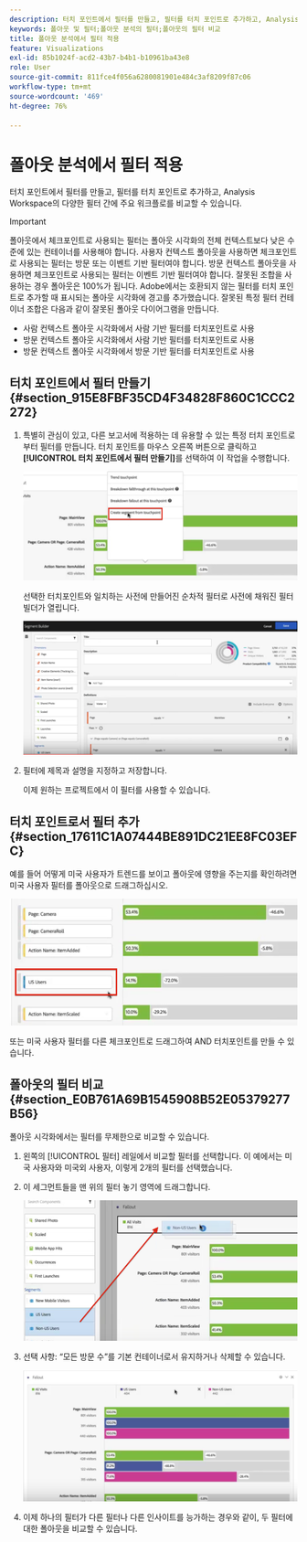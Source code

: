 ```yaml
---
description: 터치 포인트에서 필터를 만들고, 필터를 터치 포인트로 추가하고, Analysis Workspace의 다양한 필터 간에 주요 워크플로를 비교할 수 있습니다.
keywords: 폴아웃 및 필터;폴아웃 분석의 필터;폴아웃의 필터 비교
title: 폴아웃 분석에서 필터 적용
feature: Visualizations
exl-id: 85b1024f-acd2-43b7-b4b1-b10961ba43e8
role: User
source-git-commit: 811fce4f056a6280081901e484c3af8209f87c06
workflow-type: tm+mt
source-wordcount: '469'
ht-degree: 76%

---
```


# 폴아웃 분석에서 필터 적용

터치 포인트에서 필터를 만들고, 필터를 터치 포인트로 추가하고, Analysis Workspace의 다양한 필터 간에 주요 워크플로를 비교할 수 있습니다.

>[!IMPORTANT]
>
>폴아웃에서 체크포인트로 사용되는 필터는 폴아웃 시각화의 전체 컨텍스트보다 낮은 수준에 있는 컨테이너를 사용해야 합니다. 사용자 컨텍스트 폴아웃을 사용하면 체크포인트로 사용되는 필터는 방문 또는 이벤트 기반 필터여야 합니다. 방문 컨텍스트 폴아웃을 사용하면 체크포인트로 사용되는 필터는 이벤트 기반 필터여야 합니다. 잘못된 조합을 사용하는 경우 폴아웃은 100%가 됩니다. Adobe에서는 호환되지 않는 필터를 터치 포인트로 추가할 때 표시되는 폴아웃 시각화에 경고를 추가했습니다. 잘못된 특정 필터 컨테이너 조합은 다음과 같이 잘못된 폴아웃 다이어그램을 만듭니다.

* 사람 컨텍스트 폴아웃 시각화에서 사람 기반 필터를 터치포인트로 사용
* 방문 컨텍스트 폴아웃 시각화에서 사람 기반 필터를 터치포인트로 사용
* 방문 컨텍스트 폴아웃 시각화에서 방문 기반 필터를 터치포인트로 사용

## 터치 포인트에서 필터 만들기 {#section_915E8FBF35CD4F34828F860C1CCC2272}

1. 특별히 관심이 있고, 다른 보고서에 적용하는 데 유용할 수 있는 특정 터치 포인트로부터 필터를 만듭니다. 터치 포인트를 마우스 오른쪽 버튼으로 클릭하고 **[!UICONTROL 터치 포인트에서 필터 만들기]**&#x200B;를 선택하여 이 작업을 수행합니다.

   ![터치 포인트에서 세그먼트 만들기 가 강조 표시된 터치 포인트 드롭다운 메뉴](assets/segment-from-touchpoint.png)

   선택한 터치포인트와 일치하는 사전에 만들어진 순차적 필터로 사전에 채워진 필터 빌더가 열립니다.

   ![필터 빌더에 미리 채워지고 미리 만들어진 순차적 필터가 표시됩니다.](assets/segment-builder.png)

1. 필터에 제목과 설명을 지정하고 저장합니다.

   이제 원하는 프로젝트에서 이 필터를 사용할 수 있습니다.

## 터치 포인트로서 필터 추가 {#section_17611C1A07444BE891DC21EE8FC03EFC}

예를 들어 어떻게 미국 사용자가 트렌드를 보이고 폴아웃에 영향을 주는지를 확인하려면 미국 사용자 필터를 폴아웃으로 드래그하십시오.

![미국 사용자 필터를 선택하고 강조 표시하여 폴아웃으로 드래그합니다.](assets/segment-touchpoint.png)

또는 미국 사용자 필터를 다른 체크포인트로 드래그하여 AND 터치포인트를 만들 수 있습니다.

## 폴아웃의 필터 비교 {#section_E0B761A69B1545908B52E05379277B56}

폴아웃 시각화에서는 필터를 무제한으로 비교할 수 있습니다.

1. 왼쪽의 [!UICONTROL 필터] 레일에서 비교할 필터를 선택합니다. 이 예에서는 미국 사용자와 미국외 사용자, 이렇게 2개의 필터를 선택했습니다.
1. 이 세그먼트들을 맨 위의 필터 놓기 영역에 드래그합니다.

   ![선택한 필터와 필터 놓기 영역을 가리키는 빨간색 화살표가 있는 폴아웃 시각화입니다.](assets/segment-drop.png)

1. 선택 사항: “모든 방문 수”를 기본 컨테이너로서 유지하거나 삭제할 수 있습니다.

   ![이전 단계에서 드래그한 두 개의 필터와 함께 모든 방문 횟수를 표시하는 폴아웃.](assets/seg-compare.png)

1. 이제 하나의 필터가 다른 필터나 다른 인사이트를 능가하는 경우와 같이, 두 필터에 대한 폴아웃을 비교할 수 있습니다.
